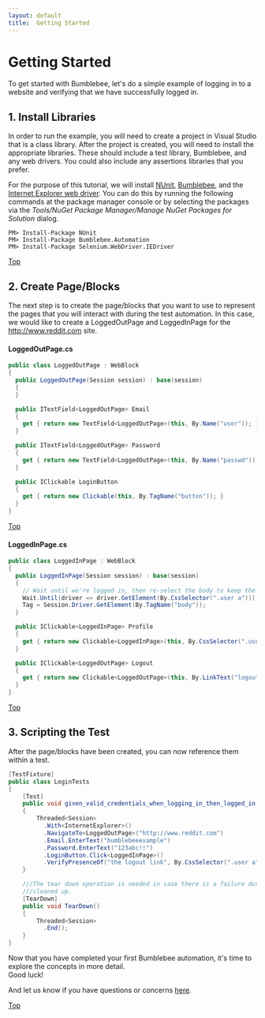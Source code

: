 ```yaml
---
layout: default
title:  Getting Started
---
```


# Getting Started

To get started with Bumblebee, let's do a simple example of logging in to a website and verifying that we have successfully logged in.

## 1. Install Libraries
In order to run the example, you will need to create a project in Visual Studio that is a class library.  After the project is created, you will need to install the appropriate libraries.  These should include a test library, Bumblebee, and any web drivers.  You could also include any assertions libraries that you prefer.  

For the purpose of this tutorial, we will install [NUnit](https://www.nuget.org/packages/NUnit/2.6.4), [Bumblebee](https://www.nuget.org/packages/Bumblebee.Automation/), and the [Internet Explorer web driver](https://www.nuget.org/packages/Selenium.WebDriver.IEDriver/).  You can do this by running the following commands at the package manager console or by selecting the packages via the *Tools/NuGet Package Manager/Manage NuGet Packages for Solution* dialog.

```
PM> Install-Package NUnit
PM> Install-Package Bumblebee.Automation
PM> Install-Package Selenium.WebDriver.IEDriver
```

[Top](./getting-started)

## 2. Create Page/Blocks
The next step is to create the page/blocks that you want to use to represent the pages that you will interact with during the test automation.  In this case, we would like to create a LoggedOutPage and LoggedInPage for the http://www.reddit.com site.

#### LoggedOutPage.cs

```csharp
public class LoggedOutPage : WebBlock
{
  public LoggedOutPage(Session session) : base(session)
  {
  }

  public ITextField<LoggedOutPage> Email
  {
    get { return new TextField<LoggedOutPage>(this, By.Name("user")); }
  }

  public ITextField<LoggedOutPage> Password
  {
    get { return new TextField<LoggedOutPage>(this, By.Name("passwd")); }
  }

  public IClickable LoginButton
  {
    get { return new Clickable(this, By.TagName("button")); }
  }
}
```

[Top](./getting-started)

#### LoggedInPage.cs
```csharp
public class LoggedInPage : WebBlock
{
  public LoggedInPage(Session session) : base(session)
  {
    // Wait until we're logged in, then re-select the body to keep the DOM fresh
    Wait.Until(driver => driver.GetElement(By.CssSelector(".user a")));
    Tag = Session.Driver.GetElement(By.TagName("body"));
  }

  public IClickable<LoggedInPage> Profile
  {
    get { return new Clickable<LoggedInPage>(this, By.CssSelector(".user a")); }
  }

  public IClickable<LoggedOutPage> Logout
  {
    get { return new Clickable<LoggedOutPage>(this, By.LinkText("logout")); }          
  }
}
```

[Top](./getting-started)

## 3. Scripting the Test
After the page/blocks have been created, you can now reference them within a test.

```csharp
[TestFixture]
public class LoginTests
{
    [Test]
    public void given_valid_credentials_when_logging_in_then_logged_in()
    {
        Threaded<Session>
          .With<InternetExplorer>()
          .NavigateTo<LoggedOutPage>("http://www.reddit.com")
          .Email.EnterText("bumblebeeexample")
          .Password.EnterText("123abc!!")
          .LoginButton.Click<LoggedInPage>()
          .VerifyPresenceOf("the logout link", By.CssSelector(".user a"));
    }

    ///The tear down operation is needed in case there is a failure during the test.  The Session will need to be
    ///cleaned up.
    [TearDown]
    public void TearDown()
    {
        Threaded<Session>
          .End();
    }
}
```

Now that you have completed your first Bumblebee automation, it's time to explore the concepts in more detail.  
Good luck!  

And let us know if you have questions or concerns [here](../issues).

[Top](./getting-started)
